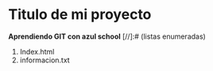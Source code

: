 # Titulo de mi proyecto
**Aprendiendo GIT con azul school**
[//]:# (listas enumeradas)

1. Index.html
2. informacion.txt